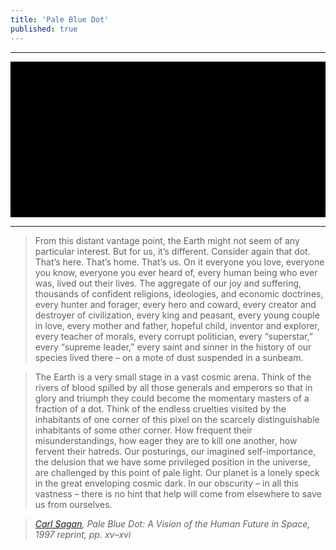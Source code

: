 ```yaml
---
title: 'Pale Blue Dot'
published: true
---
```


---
<div style="background:black">
<br />
<br />
<br />
<br />
<br />
<br />
<p align="center"> <font color="#124868"> . </font></p>
<br />
<br />
<br />
<br />
<br />
<br />
</div>

---

>From this distant vantage point, the Earth might not seem of any particular interest. But for us, it’s different. Consider again that dot. That’s here. That’s home. That’s us. On it everyone you love, everyone you know, everyone you ever heard of, every human being who ever was, lived out their lives. The aggregate of our joy and suffering, thousands of confident religions, ideologies, and economic doctrines, every hunter and forager, every hero and coward, every creator and destroyer of civilization, every king and peasant, every young couple in love, every mother and father, hopeful child, inventor and explorer, every teacher of morals, every corrupt politician, every “superstar,” every “supreme leader,” every saint and sinner in the history of our species lived there – on a mote of dust suspended in a sunbeam.

>The Earth is a very small stage in a vast cosmic arena. Think of the rivers of blood spilled by all those generals and emperors so that in glory and triumph they could become the momentary masters of a fraction of a dot. Think of the endless cruelties visited by the inhabitants of one corner of this pixel on the scarcely distinguishable inhabitants of some other corner. How frequent their misunderstandings, how eager they are to kill one another, how fervent their hatreds. Our posturings, our imagined self-importance, the delusion that we have some privileged position in the universe, are challenged by this point of pale light. Our planet is a lonely speck in the great enveloping cosmic dark. In our obscurity – in all this vastness – there is no hint that help will come from elsewhere to save us from ourselves.

> <cite>[Carl Sagan](http://en.wikipedia.org/wiki/Carl_Sagan), *Pale Blue Dot: A Vision of the Human Future in Space*, 1997 reprint, pp. xv–xvi</cite>

